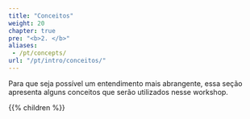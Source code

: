 ```yaml
---
title: "Conceitos"
weight: 20
chapter: true
pre: "<b>2. </b>"
aliases: 
 - /pt/concepts/
url: "/pt/intro/conceitos/"
---
```


Para que seja possível um entendimento mais abrangente, essa seção apresenta alguns conceitos que serão utilizados nesse workshop.


{{% children  %}}